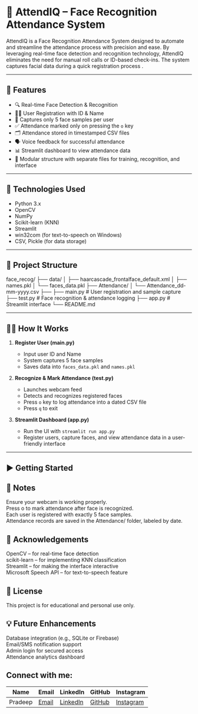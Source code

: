 #  🎯 AttendIQ – Face Recognition Attendance System
AttendIQ is a Face Recognition Attendance System designed to automate and streamline the attendance process with precision and ease. By leveraging real-time face detection and recognition technology, AttendIQ eliminates the need for manual roll calls or ID-based check-ins.  The system captures facial data during a quick registration process .


---

## 🚀 Features

- 🔍 Real-time Face Detection & Recognition
- 🧑‍💼 User Registration with ID & Name
- 📸 Captures only 5 face samples per user
- ✅ Attendance marked only on pressing the `o` key
- 🗂 Attendance stored in timestamped CSV files
- 🗣 Voice feedback for successful attendance
- 📊 Streamlit dashboard to view attendance data
- 📁 Modular structure with separate files for training, recognition, and interface

---

## 🧰 Technologies Used

- Python 3.x  
- OpenCV  
- NumPy  
- Scikit-learn (KNN)  
- Streamlit  
- win32com (for text-to-speech on Windows)  
- CSV, Pickle (for data storage)  

---

## 📁 Project Structure
face_recog/ ├── data/ │ ├── haarcascade_frontalface_default.xml │ ├── names.pkl │ └── faces_data.pkl ├── Attendance/ │ └── Attendance_dd-mm-yyyy.csv ├──  ├── main.py # User registration and sample capture ├── test.py # Face recognition & attendance logging ├── app.py  # Streamlit interface └── README.md


---

## 🧑‍🎓 How It Works

1. **Register User (main.py)**  
   - Input user ID and Name
   - System captures 5 face samples
   - Saves data into `faces_data.pkl` and `names.pkl`

2. **Recognize & Mark Attendance (test.py)**  
   - Launches webcam feed
   - Detects and recognizes registered faces
   - Press `o` key to log attendance into a dated CSV file
   - Press `q` to exit

3. **Streamlit Dashboard (app.py)**  
   - Run the UI with `streamlit run app.py`
   - Register users, capture faces, and view attendance data in a user-friendly interface

---

## ▶️ Getting Started


## 📌 Notes  
Ensure your webcam is working properly.  
Press o to mark attendance after face is recognized.  
Each user is registered with exactly 5 face samples.  
Attendance records are saved in the Attendance/ folder, labeled by date.  

## 🙌 Acknowledgements  
OpenCV – for real-time face detection  
scikit-learn – for implementing KNN classification  
Streamlit – for making the interface interactive  
Microsoft Speech API – for text-to-speech feature 

## 📜 License
This project is for educational and personal use only.  

## 💡 Future Enhancements  
Database integration (e.g., SQLite or Firebase)  
Email/SMS notification support  
Admin login for secured access  
Attendance analytics dashboard  

## Connect with me:
| Name    | Email              | LinkedIn                                      | GitHub                      | Instagram                     |
|---------|--------------------|-----------------------------------------------|-----------------------------|-------------------------------|
| Pradeep | [Email](pradeep.singh04r@gmail.com)  | [LinkedIn](https://linkedin.com/in/pradeep-singh4) | [GitHub](https://github.com/pradeep-r04) | [Instagram](https://instagram.com/whypradeeep) |
